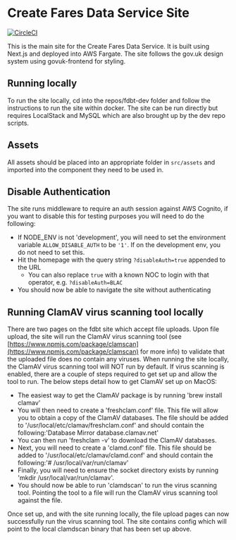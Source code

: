 # Create Fares Data Service Site

[![CircleCI](https://circleci.com/gh/fares-data-build-tool/fdbt-site.svg?style=svg)](https://circleci.com/gh/fares-data-build-tool/fdbt-site)

This is the main site for the Create Fares Data Service. It is built using Next.js and deployed into AWS Fargate.
The site follows the gov.uk design system using govuk-frontend for styling.

## Running locally

To run the site locally, cd into the repos/fdbt-dev folder and follow the instructions to run the site within docker. The site can be run directly but requires LocalStack and MySQL which are also brought up by the dev repo scripts.

## Assets

All assets should be placed into an appropriate folder in `src/assets` and imported into the component they need to be used in.

## Disable Authentication

The site runs middleware to require an auth session against AWS Cognito, if you want to disable this for testing purposes you will need to do the following:

- If NODE_ENV is not 'development', you will need to set the environment variable `ALLOW_DISABLE_AUTH` to be `'1'`. If on the development env, you do not need to set this.
- Hit the homepage with the query string `?disableAuth=true` appended to the URL
  - You can also replace `true` with a known NOC to login with that operator, e.g. `?disableAuth=BLAC`
- You should now be able to navigate the site without authenticating

## Running ClamAV virus scanning tool locally

There are two pages on the fdbt site which accept file uploads. Upon file upload, the site will run the ClamAV virus scanning tool (see [https://www.npmjs.com/package/clamscan](https://www.npmjs.com/package/clamscan) for more info) to validate that the uploaded file does no contain any viruses. When running the site locally, the ClamAV virus scanning tool will NOT run by default. If virus scanning is enabled, there are a couple of steps required to get set up and allow the tool to run. The below steps detail how to get ClamAV set up on MacOS:

- The easiest way to get the ClamAV package is by running 'brew install clamav'
- You will then need to create a 'freshclam.conf' file. This file will allow you to obtain a copy of the ClamAV databases. The file should be added to '/usr/local/etc/clamav/freshclam.conf' and should contain the following:'Database Mirror database.clamav.net'
- You can then run 'freshclam -v' to download the ClamAV databases.
- Next, you will need to create a 'clamd.conf' file. This file should be added to '/usr/local/etc/clamav/clamd.conf' and should contain the following:'# /usr/local/var/run/clamav'
- Finally, you will need to ensure the socket directory exists by running 'mkdir /usr/local/var/run/clamav'.
- You should now be able to run 'clamdscan' to run the virus scanning tool. Pointing the tool to a file will run the ClamAV virus scanning tool against the file.

Once set up, and with the site running locally, the file upload pages can now successfully run the virus scanning tool. The site contains config which will point to the local clamdscan binary that has been set up above.

